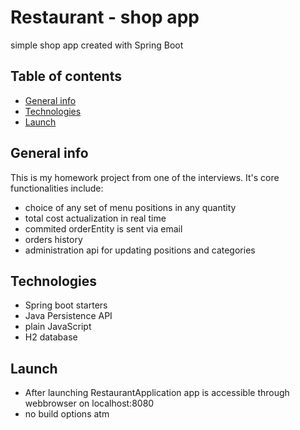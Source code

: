 # Restaurant - shop app
simple shop app created with Spring Boot

## Table of contents
* [General info](#general-info)
* [Technologies](#technologies)
* [Launch](#launch)

## General info
This is my homework project from one of the interviews. 
It's core functionalities include: 
- choice of any set of menu positions in any quantity
- total cost actualization in real time
- commited orderEntity is sent via email
- orders history
- administration api for updating positions and categories

## Technologies
- Spring boot starters
- Java Persistence API
- plain JavaScript
- H2 database

## Launch
- After launching RestaurantApplication app is accessible through webbrowser on localhost:8080
- no build options atm
